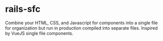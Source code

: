 # rails-sfc
Combine your HTML, CSS, and Javascript for components into a single file for organization but run in production compiled into separate files. Inspired by VueJS single file components.
